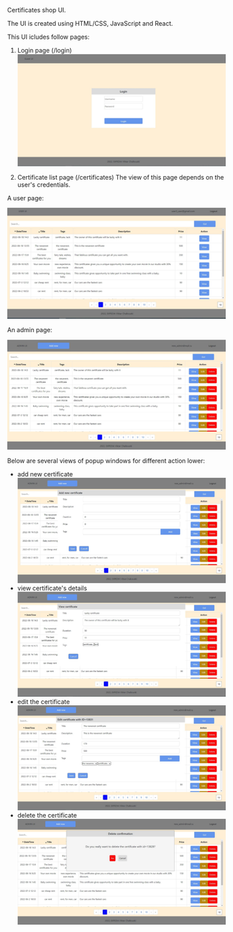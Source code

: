 Certificates shop UI.

The UI is created using HTML/CSS, JavaScript and React.

This UI icludes follow pages: 

1. Login page (/login)
![Login page](images/login_page.png)

2. Certificate list page (/certificates)
The view of this page depends on the user's credentials.

A user page:

![User page](images/user_page.png)

An admin page:

![Admin page](images/admin_page.png)

Below are several views of popup windows for different action lower:
- add new certificate
![Create a new certificate](images/create_new.png)
- view certificate's details
![View the certificate's details](images/view_details.png)
- edit the certificate
![Update the certificate](images/update_certificate.png)
- delete the certificate
![Delete the certificate](images/delete_certificate.png)
